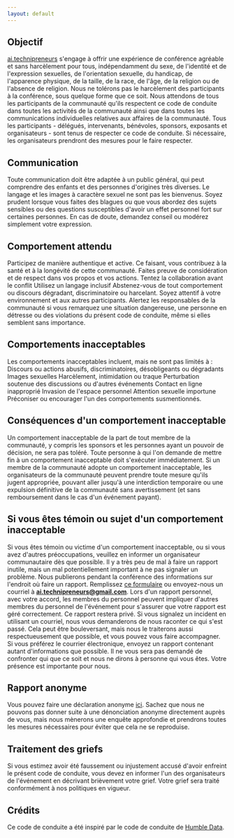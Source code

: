 ```yaml
---
layout: default
---
```




## Objectif

[ai.technipreneurs](https://github.com/ai-technipreneurs) s'engage à offrir une expérience de conférence agréable et sans harcèlement pour tous, indépendamment du sexe, de l'identité et de l'expression sexuelles, de l'orientation sexuelle, du handicap, de l'apparence physique, de la taille, de la race, de l'âge, de la religion ou de l'absence de religion. Nous ne tolérons pas le harcèlement des participants à la conférence, sous quelque forme que ce soit. Nous attendons de tous les participants de la communauté qu'ils respectent ce code de conduite dans toutes les activités de la communauté ainsi que dans toutes les communications individuelles relatives aux affaires de la communauté. Tous les participants - délégués, intervenants, bénévoles, sponsors, exposants et organisateurs - sont tenus de respecter ce code de conduite. Si nécessaire, les organisateurs prendront des mesures pour le faire respecter.


## Communication

Toute communication doit être adaptée à un public général, qui peut comprendre des enfants et des personnes d'origines très diverses. Le langage et les images à caractère sexuel ne sont pas les bienvenus. Soyez prudent lorsque vous faites des blagues ou que vous abordez des sujets sensibles ou des questions susceptibles d'avoir un effet personnel fort sur certaines personnes. En cas de doute, demandez conseil ou modérez simplement votre expression.



## Comportement attendu

Participez de manière authentique et active. Ce faisant, vous contribuez à la santé et à la longévité de cette communauté. Faites preuve de considération et de respect dans vos propos et vos actions. Tentez la collaboration avant le conflit Utilisez un langage inclusif Abstenez-vous de tout comportement ou discours dégradant, discriminatoire ou harcelant. Soyez attentif à votre environnement et aux autres participants. Alertez les responsables de la communauté si vous remarquez une situation dangereuse, une personne en détresse ou des violations du présent code de conduite, même si elles semblent sans importance.


## Comportements inacceptables

Les comportements inacceptables incluent, mais ne sont pas limités à : Discours ou actions abusifs, discriminatoires, désobligeants ou dégradants Images sexuelles Harcèlement, intimidation ou traque Perturbation soutenue des discussions ou d'autres événements Contact en ligne inapproprié Invasion de l'espace personnel Attention sexuelle importune Préconiser ou encourager l'un des comportements susmentionnés.





## Conséquences d'un comportement inacceptable

Un comportement inacceptable de la part de tout membre de la communauté, y compris les sponsors et les personnes ayant un pouvoir de décision, ne sera pas toléré. Toute personne à qui l'on demande de mettre fin à un comportement inacceptable doit s'exécuter immédiatement. Si un membre de la communauté adopte un comportement inacceptable, les organisateurs de la communauté peuvent prendre toute mesure qu'ils jugent appropriée, pouvant aller jusqu'à une interdiction temporaire ou une expulsion définitive de la communauté sans avertissement (et sans remboursement dans le cas d'un événement payant).



## Si vous êtes témoin ou sujet d'un comportement inacceptable

Si vous êtes témoin ou victime d'un comportement inacceptable, ou si vous avez d'autres préoccupations, veuillez en informer un organisateur communautaire dès que possible. Il y a très peu de mal à faire un rapport inutile, mais un mal potentiellement important à ne pas signaler un problème. Nous publierons pendant la conférence des informations sur l'endroit où faire un rapport. Remplissez [ce formulaire](https://forms.gle/7EwjuW1pusdqHkTL6) ou envoyez-nous un courriel à **ai.technipreneurs@gmail.com**. Lors d'un rapport personnel, avec votre accord, les membres du personnel peuvent impliquer d'autres membres du personnel de l'événement pour s'assurer que votre rapport est géré correctement. Ce rapport restera privé. Si vous signalez un incident en utilisant un courriel, nous vous demanderons de nous raconter ce qui s'est passé. Cela peut être bouleversant, mais nous le traiterons aussi respectueusement que possible, et vous pouvez vous faire accompagner. Si vous préférez le courrier électronique, envoyez un rapport contenant autant d'informations que possible. Il ne vous sera pas demandé de confronter qui que ce soit et nous ne dirons à personne qui vous êtes. Votre présence est importante pour nous.

## Rapport anonyme

Vous pouvez faire une déclaration anonyme [ici](https://forms.gle/7EwjuW1pusdqHkTL6). Sachez que nous ne pouvons pas donner suite à une dénonciation anonyme directement auprès de vous, mais nous mènerons une enquête approfondie et prendrons toutes les mesures nécessaires pour éviter que cela ne se reproduise.

## Traitement des griefs

Si vous estimez avoir été faussement ou injustement accusé d'avoir enfreint le présent code de conduite, vous devez en informer l'un des organisateurs de l'événement en décrivant brièvement votre grief. Votre grief sera traité conformément à nos politiques en vigueur.

## Crédits

Ce code de conduite a été inspiré par le code de conduite de [Humble Data](https://humbledata.org/pages/coc.html).








